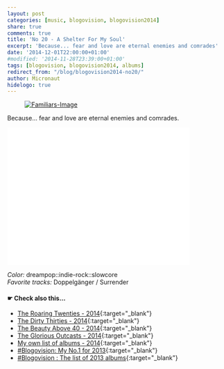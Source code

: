 ```yaml
---
layout: post
categories: [music, blogovision, blogovision2014]
share: true
comments: true
title: 'No 20 - A Shelter For My Soul' 
excerpt: 'Because... fear and love are eternal enemies and comrades'
date: '2014-12-01T22:00:00+01:00'
#modified: '2014-11-28T23:39:00+01:00'
tags: [blogovision, blogovision2014, albums]
redirect_from: "/blog/blogovision2014-no20/"
author: Micronaut
hidelogo: true
---
```

<figure>
	<a href="{{ site.external_data_url }}/images/posts/blogovision/Familiars.jpg"><img src="{{ site.external_data_url }}/images/posts/blogovision/Familiars.jpg" alt="Familiars-Image" class="center"/></a>
</figure>


Because... fear and love are eternal enemies and comrades.

<iframe width="420" height="315" src="//www.youtube.com/embed/SvkxrXism9U" frameborder="0" allowfullscreen>&nbsp;</iframe>

*Color:* dreampop::indie-rock::slowcore<br/>
*Favorite tracks:*  Doppelgänger / Surrender


#### &#x261B; Check also this…
* [The Roaring Twenties - 2014](/music/blogovision/blogovision2014/blogovision2014-the-roaring-twenties/){:target="_blank"}
* [The Dirty Thirties - 2014](/music/blogovision/blogovision2014/blogovision2014-the-dirty-thirties/){:target="_blank"}
* [The Beauty Above 40 - 2014](/music/blogovision/blogovision2014/blogovision2014-the-beauty-above-40/){:target="_blank"}
* [The Glorious Outcasts - 2014](/music/blogovision/blogovision2014/blogovision2014-the-glorious-outcasts-2014/){:target="_blank"}
* [My own list of albums - 2014](/music/blogovision/blogovision2014/complete-list-2014/){:target="_blank"}
* [#Blogovision: My No.1 for 2013](/music/blogovision/blogovision2013/blogovision2013-no01/){:target="_blank"}
* [#Blogovision : The list of 2013 albums](/music/blogovision/blogovision2013/blogovision-my-own-list-of-2013-nominees-albums/){:target="_blank"}